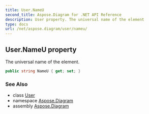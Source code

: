 ```yaml
---
title: User.NameU
second_title: Aspose.Diagram for .NET API Reference
description: User property. The universal name of the element
type: docs
url: /net/aspose.diagram/user/nameu/
---
```

## User.NameU property

The universal name of the element.

```csharp
public string NameU { get; set; }
```

### See Also

* class [User](../)
* namespace [Aspose.Diagram](../../user/)
* assembly [Aspose.Diagram](../../../)


